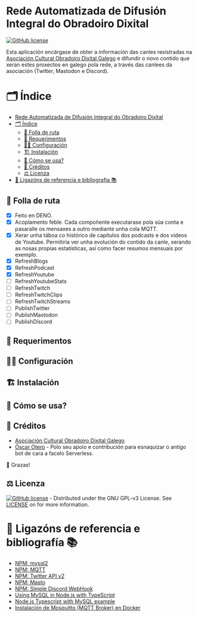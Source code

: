 # Rede Automatizada de Difusión Integral do Obradoiro Dixital

[![GitHub license][license-shield]][license-url]

Esta aplicación encárgase de obter a información das canles rexistradas na [Asociación Cultural Obradoiro Dixital Galego](https://obradoirodixitalgalego.gal) e difundir o novo contido que xeran estes proxectos en galego pola rede, a través das canlees da asociación (Twitter, Mastodon e Discord).

# 🗂️ Índice

- [Rede Automatizada de Difusión Integral do Obradoiro Dixital](#rede-automatizada-de-difusión-integral-do-obradoiro-dixital)
- [🗂️ Índice](#️-índice)
  - [📝 Folla de ruta](#-folla-de-ruta)
  - [🧩 Requerimentos](#-requerimentos)
  - [🧑‍🍳 Configuración](#-configuración)
  - [🏗️ Instalación](#️-instalación)
  - [🧙 Cómo se usa?](#-cómo-se-usa)
  - [🎯 Créditos](#-créditos)
  - [⚖️ Licenza](#️-licenza)
- [🔗 Ligazóns de referencia e bibliografía 📚](#-ligazóns-de-referencia-e-bibliografía-)

<!-- Created by https://github.com/ekalinin/github-markdown-toc -->

## 📝 Folla de ruta

- [x] Feito en DENO.
- [x] Acoplamento feble. Cada compoñente executarase pola súa conta e pasaralle os mensaxes a outro mediante unha cola MQTT.
- [x] Xerar unha táboa co histórico de capítulos dos podcasts e dos vídeos de Youtube. Permitiría ver unha evolución do contido da canle, xerando as nosas propias estatísticas, así como facer resumos mensuais por exemplo.
- [x] RefreshBlogs
- [x] RefreshPodcast
- [x] RefreshYoutube
- [ ] RefreshYoutubeStats
- [ ] RefreshTwitch
- [ ] RefreshTwitchClips
- [ ] RefreshTwitchStreams
- [ ] PublishTwitter
- [ ] PublishMastodon
- [ ] PublishDiscord

## 🧩 Requerimentos

## 🧑‍🍳 Configuración

## 🏗️ Instalación

## 🧙 Cómo se usa?

## 🎯 Créditos

- [Asociación Cultural Obradoiro Dixital Galego](https://obradoirodixitalgalego.gal)
- [Óscar Otero]() - Polo seu apoio e contribución para esnaquizar o antigo bot de cara a facelo Serverless.

🙏 Grazas!

## ⚖️ Licenza

[![GitHub license][license-shield]][license-url] - Distributed under the GNU GPL-v3 License. See [LICENSE][license-url] on for more information.

# 🔗 Ligazóns de referencia e bibliografía 📚

- [NPM: mysql2](https://www.npmjs.com/package/mysql2)
- [NPM: MQTT](https://github.com/mqttjs/MQTT.js?tab=readme-ov-file#typescript)
- [NPM: Twitter API v2](https://www.npmjs.com/package/twitter-api-v2)
- [NPM: Masto](https://www.npmjs.com/package/masto)
- [NPM: Simple Discord WebHook](https://www.npmjs.com/package/simple-discord-webhooks)
- [Using MySQL in Node.js with TypeScript](https://medium.com/deno-the-complete-reference/deno-nuggets-in-memory-db-session-storage-ed5441a8812d)
- [Node.js Typescript with MySQL example](https://www.bezkoder.com/node-js-typescript-mysql/)
- [Instalación de Mosquitto (MQTT Broker) en Docker](https://www.manelrodero.com/blog/instalacion-de-mosquitto-mqtt-broker-en-docker)

<!-- MARKDOWN LINKS & IMAGES -->
<!-- https://www.markdownguide.org/basic-syntax/#reference-style-links -->

[license-shield]: https://img.shields.io/badge/license-GNU%20GPL--v3-brightgreen
[license-url]: https://github.com/pvillaverde/radio_dixital/blob/main/LICENSE
[project-url]: https://github.com/pvillaverde/radio_dixital
[issues-url]: https://github.com/pvillaverde/radio_dixital/issues

